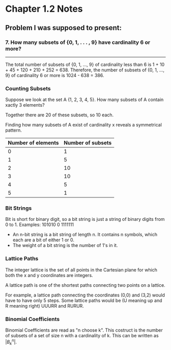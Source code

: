 # Chapter 1.2 Notes

## Problem I was supposed to present:
### 7. How many subsets of {0, 1, . . . , 9} have cardinality 6 or more?
___________________________________________
The total number of subsets of {0, 1, ..., 9} of cardinality less than 6 is 1 + 10 + 45 + 120 + 210 + 252 = 638. Therefore, the number of subsets of {0, 1, ..., 9} of cardinality 6 or more is 1024 - 638 = 386.


### Counting Subsets
Suppose we look at the set A  {1, 2, 3, 4, 5}. How many subsets of A contain xactly 3 elements?

Together there are 20
of these subsets, so 10 each.

Finding how many subsets of A exist of cardinality x reveals a symmetrical pattern.

| Number of elements | Number of subsets|
| -------------------|------------------|
|0                   |1                 |
|1                   |5                 |
|2                   |10                |
|3                   |10                |
|4                   |5                 |
|5                   |1                 |
### Bit Strings
Bit is short for binary digit, so a bit string is just a string of binary digits from 0 to 1.
Examples:
101010   0   1111111

- An n-bit string is a bit string of length n. It contains n symbols, which each are a bit of either 1 or 0.
- The weight of a bit string is the number of 1's in it.

### Lattice Paths
The integer lattice is the set of all points in the Cartesian plane for which both the x and y coordinates are integers.

A lattice path is one of the shortest paths connecting two points on a lattice.

For example, a lattice path connecting the coordinates (0,0) and (3,2) would have to have only 5 steps. Some lattice paths would be (U meaning up and R meaning right) UUURR and RURUR.

### Binomial Coefficients

Binomial Coefficients are read as "n choose k". This costruct is the number of subsets of a set of size n with a cardinality of k.
This can be written as $|B_k^n|$.
